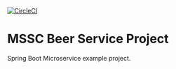 [![CircleCI](https://circleci.com/gh/fernandolimati/mssc-beer-service.svg?style=svg)](https://circleci.com/gh/fernandolimati/mssc-beer-service)
# MSSC Beer Service Project

Spring Boot Microservice example project.
